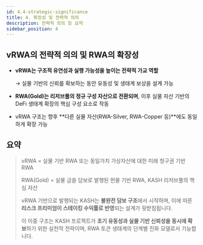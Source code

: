 ```yaml
---
id: 4.4-strategic-significance
title: 4. 확장성 및 전략적 의의
description: 전략적 의의 및 요약
sidebar_position: 4
---
```


## vRWA의 전략적 의의 및 RWA의 확장성

- **vRWA는 구조적 유연성과 실행 가능성을 높이는 전략적 가교 역할**
    
    → 실물 기반의 신뢰를 확보하는 동안 유동성 및 생태계 보상을 설계 가능
    
- **RWA(Gold)는 리저브풀의 정규 구성 자산으로 전환되며**, 이후 실물 자산 기반의 DeFi 생태계 확장의 핵심 구성 요소로 작동
- vRWA 구조는 향후 **다른 실물 자산(RWA-Silver, RWA-Copper 등)**에도 동일하게 확장 가능

## 요약

> vRWA = 실물 기반 RWA 또는 동일가치 가상자산에 대한 미래 청구권 기반 RWA
>
> RWA(Gold) = 실물 금을 담보로 발행된 현물 기반 RWA, KASH 리저브풀의 핵심 자산
> 
>
> vRWA 기반으로 발행되는 KASH는 **불완전 담보 구조**에서 시작하며,
>이에 따른 **리스크 프리미엄이 스테이킹 수익률로 반영**되는 설계가 뒷받침됩니다.
>
>
> 이 이중 구조는 KASH 프로젝트가 **초기 유동성과 실물 기반 신뢰성을 동시에 확보**하기 위한 실천적 전략이며,
> RWA 토큰 생태계의 단계별 진화 모델로서 기능합니다.
>

